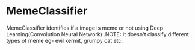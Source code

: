 # MemeClassifier
MemeClassifier identifies if a image is meme or not using Deep Learning(Convolution Neural Network) .NOTE: It doesn't classify different types of meme eg- evil kermit, grumpy cat etc.
